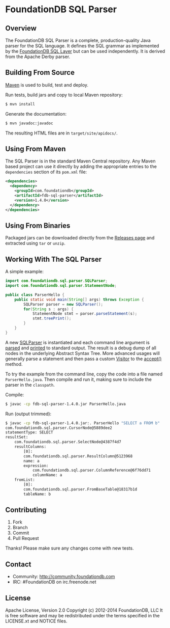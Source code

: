 # FoundationDB SQL Parser

## Overview

The FoundationDB SQL Parser is a complete, production-quality Java parser for
the SQL language. It defines the SQL grammar as implemented by the
[FoundationDB SQL Layer](http://github.com/FoundationDB/sql-layer) but can be
used independently. It is derived from the Apache Derby parser.


## Building From Source

[Maven](http://maven.apache.org) is used to build, test and deploy.

Run tests, build jars and copy to local Maven repository:

```sh
$ mvn install
```

Generate the documentation:

```sh
$ mvn javadoc:javadoc
```

The resulting HTML files are in `target/site/apidocs/`.


## Using From Maven

The SQL Parser is in the standard Maven Central repository. Any Maven based
project can use it directly by adding the appropriate entries to the
`dependencies` section of its `pom.xml` file:

```xml
<dependencies>
  <dependency>
    <groupId>com.foundationdb</groupId>
    <artifactId>fdb-sql-parser</artifactId>
    <version>1.4.0</version>
  </dependency>
</dependencies>
```


## Using From Binaries

Packaged jars can be downloaded directly from the
[Releases page](https://github.com/foundationdb/sql-parser/releases)
and extracted using `tar` or `unzip`.


## Working With The SQL Parser

A simple example:

```java
import com.foundationdb.sql.parser.SQLParser;
import com.foundationdb.sql.parser.StatementNode;

public class ParserHello {
    public static void main(String[] args) throws Exception {
        SQLParser parser = new SQLParser();
        for(String s : args) {
            StatementNode stmt = parser.parseStatement(s);
            stmt.treePrint();
        }
    }
}
```

A new [SQLParser](http://foundationdb.github.io/sql-parser/javadoc/com/foundationdb/sql/parser/SQLParser.html)
is instantiated and each command line argument is
[parsed](http://foundationdb.github.io/sql-parser/javadoc/com/foundationdb/sql/parser/SQLParser.html#parseStatement%28java.lang.String%29)
and [printed](http://foundationdb.github.io/sql-parser/javadoc/com/foundationdb/sql/parser/QueryTreeNode.html#treePrint%28%29)
to standard output. The result is a debug dump of all nodes in the underlying Abstract Syntax Tree.
More advanced usages will generally parse a statement and then pass a custom
[Visitor](http://foundationdb.github.io/sql-parser/javadoc/com/foundationdb/sql/parser/Visitor.html) to the
[accept()](http://foundationdb.github.io/sql-parser/javadoc/com/foundationdb/sql/parser/QueryTreeNode.html#accept%28com.foundationdb.sql.parser.Visitor%29) method.

To try the example from the command line, copy the code into a file named
`ParserHello.java`. Then compile and run it, making sure to include the
parser in the `classpath`.

Compile:

```sh
$ javac -cp fdb-sql-parser-1.4.0.jar ParserHello.java
```

Run (output trimmed):

```sh
$ javac -cp fdb-sql-parser-1.4.0.jar:. ParserHello "SELECT a FROM b"
com.foundationdb.sql.parser.CursorNode@5889dee2
statementType: SELECT
resultSet:
    com.foundationdb.sql.parser.SelectNode@4387f4d7
    resultColumns:
        [0]:
        com.foundationdb.sql.parser.ResultColumn@5123968
        name: a
        expression:
            com.foundationdb.sql.parser.ColumnReference@6f76dd71
            columnName: a
    fromList:
        [0]:
        com.foundationdb.sql.parser.FromBaseTable@18317b1d
        tableName: b
```


## Contributing

1. Fork
2. Branch
3. Commit
4. Pull Request

Thanks! Please make sure any changes come with new tests.


## Contact

* Community: http://community.foundationdb.com
* IRC: #FoundationDB on irc.freenode.net


## License

Apache License, Version 2.0
Copyright (c) 2012-2014 FoundationDB, LLC
It is free software and may be redistributed under the terms specified
in the LICENSE.xt and NOTICE files.

